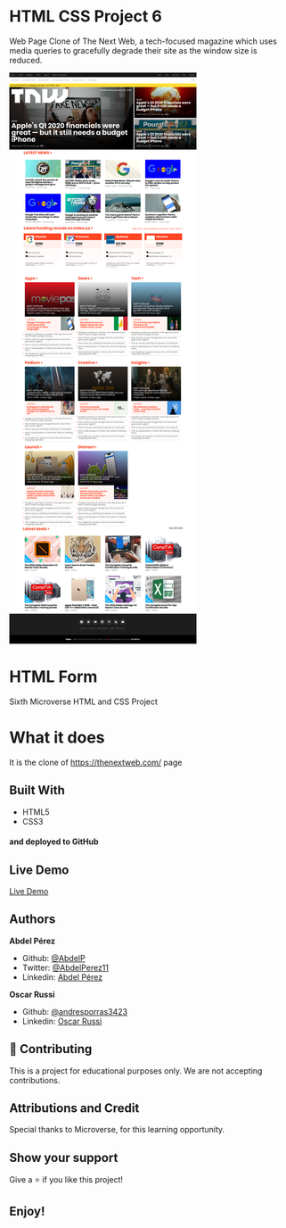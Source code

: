 # HTML CSS Project 6

Web Page Clone of The Next Web, a tech-focused magazine which uses media queries to gracefully degrade their site as the window size is reduced.

![screenshot](screenshot.png)

# HTML Form

Sixth Microverse HTML and CSS Project

# What it does

It is the clone of https://thenextweb.com/ page

## Built With

- HTML5
- CSS3

#### and deployed to GitHub

## Live Demo

[Live Demo](https://rawcdn.githack.com/abdelp/building-with-responsive-design/45e365d0809ec246a33dd5e332d19ee4cee75ec6/index.html)

## Authors

**Abdel Pérez**
- Github: [@AbdelP](https://github.com/abdelp/)
- Twitter: [@AbdelPerez11](https://twitter.com/abdelperez11)
- Linkedin: [Abdel Pérez](https://www.linkedin.com/in/abdel-p%C3%A9rez-t%C3%A9llez-72b2aa153/)

**Oscar Russi**
- Github: [@andresporras3423](https://github.com/andresporras3423/)
- Linkedin: [Oscar Russi](https://www.linkedin.com/in/oscar-andr%C3%A9s-russi-porras-053236167/)

## 🤝 Contributing

This is a project for educational purposes only. We are not accepting contributions.

## Attributions and Credit

Special thanks to Microverse, for this learning opportunity. 

## Show your support

Give a ⭐️ if you like this project!

## Enjoy!
